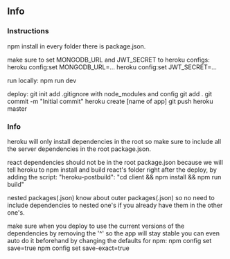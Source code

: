 ## Info

### Instructions

npm install in every folder there is package.json.

make sure to set MONGODB_URL and JWT_SECRET to heroku configs:
heroku config:set MONGODB_URL=...
heroku config:set JWT_SECRET=...

run locally:
npm run dev

deploy:
git init
add .gitignore with node_modules and config
git add .
git commit -m "Initial commit"
heroku create [name of app]
git push heroku master

### Info

heroku will only install dependencies in the root so make sure to include all the server dependencies in the root package.json.

react dependencies should not be in the root package.json because we will tell heroku to npm install and build react's folder right after the deploy, by adding the script:
"heroku-postbuild": "cd client && npm install && npm run build"

nested packages(.json) know about outer packages(.json) so no need to include dependencies to nested one's if you already have them in the other one's.

make sure when you deploy to use the current versions of the dependencies by removing the '^' so the app will stay stable
you can even auto do it beforehand by changing the defaults for npm:
npm config set save=true
npm config set save-exact=true